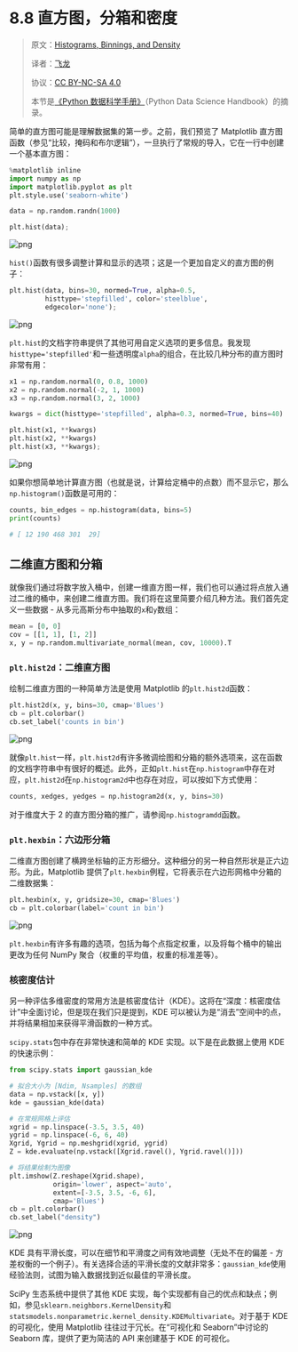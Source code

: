 # 8.8 直方图，分箱和密度

> 原文：[Histograms, Binnings, and Density](https://nbviewer.jupyter.org/github/donnemartin/data-science-ipython-notebooks/blob/master/matplotlib/04.05-Histograms-and-Binnings.ipynb)
> 
> 译者：[飞龙](https://github.com/wizardforcel)
> 
> 协议：[CC BY-NC-SA 4.0](http://creativecommons.org/licenses/by-nc-sa/4.0/)
> 
> 本节是[《Python 数据科学手册》](https://github.com/jakevdp/PythonDataScienceHandbook)（Python Data Science Handbook）的摘录。

简单的直方图可能是理解数据集的第一步。之前，我们预览了 Matplotlib 直方图函数（参见“比较，掩码和布尔逻辑”），一旦执行了常规的导入，它在一行中创建一个基本直方图：

```py
%matplotlib inline
import numpy as np
import matplotlib.pyplot as plt
plt.style.use('seaborn-white')

data = np.random.randn(1000)

plt.hist(data);
```

![png](../img/8-8-1.png)

``hist()``函数有很多调整计算和显示的选项；这是一个更加自定义的直方图的例子：

```py
plt.hist(data, bins=30, normed=True, alpha=0.5,
         histtype='stepfilled', color='steelblue',
         edgecolor='none');
```

![png](../img/8-8-2.png)


``plt.hist``的文档字符串提供了其他可用自定义选项的更多信息。我发现``histtype='stepfilled'``和一些透明度``alpha``的组合，在比较几种分布的直方图时非常有用：

```py
x1 = np.random.normal(0, 0.8, 1000)
x2 = np.random.normal(-2, 1, 1000)
x3 = np.random.normal(3, 2, 1000)

kwargs = dict(histtype='stepfilled', alpha=0.3, normed=True, bins=40)

plt.hist(x1, **kwargs)
plt.hist(x2, **kwargs)
plt.hist(x3, **kwargs);
```

![png](../img/8-8-3.png)


如果你想简单地计算直方图（也就是说，计算给定桶中的点数）而不显示它，那么``np.histogram()``函数是可用的：

```py
counts, bin_edges = np.histogram(data, bins=5)
print(counts)

# [ 12 190 468 301  29]
```

## 二维直方图和分箱

就像我们通过将数字放入桶中，创建一维直方图一样，我们也可以通过将点放入通过二维的桶中，来创建二维直方图。我们将在这里简要介绍几种方法。我们首先定义一些数据 - 从多元高斯分布中抽取的``x``和``y``数组：

```py
mean = [0, 0]
cov = [[1, 1], [1, 2]]
x, y = np.random.multivariate_normal(mean, cov, 10000).T
```

### ``plt.hist2d``：二维直方图

绘制二维直方图的一种简单方法是使用 Matplotlib 的``plt.hist2d``函数：

```py
plt.hist2d(x, y, bins=30, cmap='Blues')
cb = plt.colorbar()
cb.set_label('counts in bin')
```

![png](../img/8-8-4.png)


就像``plt.hist``一样，``plt.hist2d``有许多微调绘图和分箱的额外选项来，这在函数的文档字符串中有很好的概述。此外，正如``plt.hist``在``np.histogram``中存在对应，``plt.hist2d``在``np.histogram2d``中也存在对应，可以按如下方式使用：

```py
counts, xedges, yedges = np.histogram2d(x, y, bins=30)
```

对于维度大于 2 的直方图分箱的推广，请参阅``np.histogramdd``函数。

### ``plt.hexbin``：六边形分箱

二维直方图创建了横跨坐标轴的正方形细分。这种细分的另一种自然形状是正六边形。为此，Matplotlib 提供了``plt.hexbin``例程，它将表示在六边形网格中分箱的二维数据集：

```py
plt.hexbin(x, y, gridsize=30, cmap='Blues')
cb = plt.colorbar(label='count in bin')
```

![png](../img/8-8-5.png)


``plt.hexbin``有许多有趣的选项，包括为每个点指定权重，以及将每个桶中的输出更改为任何 NumPy 聚合（权重的平均值，权重的标准差等）。

### 核密度估计

另一种评估多维密度的常用方法是核密度估计（KDE）。这将在“深度：核密度估计”中全面讨论，但是现在我们只是提到，KDE 可以被认为是“消去”空间中的点，并将结果相加来获得平滑函数的一种方式。

``scipy.stats``包中存在非常快速和简单的 KDE 实现。以下是在此数据上使用 KDE 的快速示例：

```py
from scipy.stats import gaussian_kde

# 拟合大小为 [Ndim, Nsamples] 的数组
data = np.vstack([x, y])
kde = gaussian_kde(data)

# 在常规网格上评估
xgrid = np.linspace(-3.5, 3.5, 40)
ygrid = np.linspace(-6, 6, 40)
Xgrid, Ygrid = np.meshgrid(xgrid, ygrid)
Z = kde.evaluate(np.vstack([Xgrid.ravel(), Ygrid.ravel()]))

# 将结果绘制为图像
plt.imshow(Z.reshape(Xgrid.shape),
           origin='lower', aspect='auto',
           extent=[-3.5, 3.5, -6, 6],
           cmap='Blues')
cb = plt.colorbar()
cb.set_label("density")
```

![png](../img/8-8-6.png)

KDE 具有平滑长度，可以在细节和平滑度之间有效地调整（无处不在的偏差 - 方差权衡的一个例子）。有关选择合适的平滑长度的文献非常多：``gaussian_kde``使用经验法则，试图为输入数据找到近似最佳的平滑长度。

SciPy 生态系统中提供了其他 KDE 实现，每个实现都有自己的优点和缺点；例如，参见``sklearn.neighbors.KernelDensity``和``statsmodels.nonparametric.kernel_density.KDEMultivariate``。对于基于 KDE 的可视化，使用 Matplotlib 往往过于冗长。在“可视化和 Seaborn”中讨论的 Seaborn 库，提供了更为简洁的 API 来创建基于 KDE 的可视化。